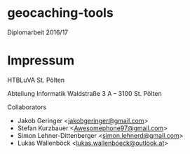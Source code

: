 # geocaching-tools

Diplomarbeit 2016/17

# Impressum
HTBLuVA St. Pölten

Abteilung Informatik
Waldstraße 3
A – 3100 St. Pölten

Collaborators
- Jakob Geringer &lt;jakobgeringer@gmail.com&gt;
- Stefan Kurzbauer &lt;Awesomephone97@gmail.com&gt;
- Simon Lehner-Dittenberger &lt;simon.lehnerd@gmail.com&gt;
- Lukas Wallenböck &lt;lukas.wallenboeck@outlook.at&gt;
